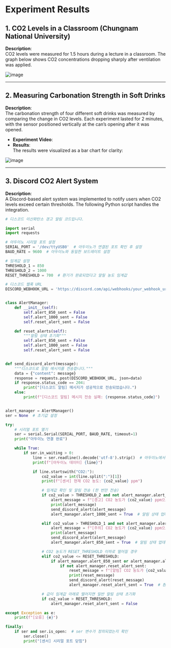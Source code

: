 # Experiment Results

## 1. CO2 Levels in a Classroom (Chungnam National University)

**Description**:  
CO2 levels were measured for 1.5 hours during a lecture in a classroom. The graph below shows CO2 concentrations dropping sharply after ventilation was applied.

![image](https://github.com/user-attachments/assets/e13605d3-1ee2-4103-8263-664a4abd2b41)

---

## 2. Measuring Carbonation Strength in Soft Drinks

**Description**:  
The carbonation strength of four different soft drinks was measured by comparing the change in CO2 levels. Each experiment lasted for 2 minutes, with the sensor positioned vertically at the can’s opening after it was opened.

- **Experiment Video**:  
- **Results**:  
The results were visualized as a bar chart for clarity:

![image](https://github.com/user-attachments/assets/1f749428-d594-4aba-8156-0264e5bb9083)


---

## 3. Discord CO2 Alert System

**Description**:  
A Discord-based alert system was implemented to notify users when CO2 levels exceed certain thresholds. The following Python script handles the integration.

```python
# 디스코드 이산화탄소 경고 알림 코드입니다.

import serial
import requests

# 아두이노 시리얼 포트 설정
SERIAL_PORT = '/dev/ttyUSB0'  # 아두이노가 연결된 포트 확인 후 설정
BAUD_RATE = 9600  # 아두이노와 동일한 보드레이트 설정

# 임계값 설정
THRESHOLD_1 = 850
THRESHOLD_2 = 1000
RESET_THRESHOLD = 700  # 환기가 완료되었다고 알릴 농도 임계값

# 디스코드 웹훅 URL
DISCORD_WEBHOOK_URL = 'https://discord.com/api/webhooks/your_webhook_url_here'


class AlertManager:
    def __init__(self):
        self.alert_850_sent = False
        self.alert_1000_sent = False
        self.reset_alert_sent = False

    def reset_alerts(self):
        """알림 상태 초기화"""
        self.alert_850_sent = False
        self.alert_1000_sent = False
        self.reset_alert_sent = False


def send_discord_alert(message):
    """디스코드로 알림 메시지를 전송합니다."""
    data = {"content": message}
    response = requests.post(DISCORD_WEBHOOK_URL, json=data)
    if response.status_code == 204:
        print("[디스코드 알림] 메시지가 성공적으로 전송되었습니다.")
    else:
        print(f"[디스코드 알림] 메시지 전송 실패: {response.status_code}")


alert_manager = AlertManager()
ser = None  # 초기값 설정

try:
    # 시리얼 포트 열기
    ser = serial.Serial(SERIAL_PORT, BAUD_RATE, timeout=1)
    print("아두이노 연결 완료")

    while True:
        if ser.in_waiting > 0:
            line = ser.readline().decode('utf-8').strip()  # 아두이노에서 데이터 읽기
            print(f"[아두이노 데이터] {line}")

            if line.startswith("CO2:"):
                co2_value = int(line.split(":")[1])
                print(f"[센서] 현재 CO2 농도: {co2_value} ppm")

                # 임계값 확인 및 알림 전송 (한 번만 전송)
                if co2_value > THRESHOLD_2 and not alert_manager.alert_1000_sent:
                    alert_message = f"[경고] CO2 농도가 {co2_value} ppm으로 임계값 1000 ppm을 초과했습니다!"
                    print(alert_message)
                    send_discord_alert(alert_message)
                    alert_manager.alert_1000_sent = True  # 알림 상태 업데이트

                elif co2_value > THRESHOLD_1 and not alert_manager.alert_850_sent and not alert_manager.alert_1000_sent:
                    alert_message = f"[주의] CO2 농도가 {co2_value} ppm으로 임계값 850 ppm을 초과했습니다!"
                    print(alert_message)
                    send_discord_alert(alert_message)
                    alert_manager.alert_850_sent = True  # 알림 상태 업데이트

                # CO2 농도가 RESET_THRESHOLD 이하로 떨어질 경우
                elif co2_value <= RESET_THRESHOLD:
                    if alert_manager.alert_850_sent or alert_manager.alert_1000_sent:
                        if not alert_manager.reset_alert_sent:
                            reset_message = f"[알림] CO2 농도가 {co2_value} ppm으로 환기가 완료되었습니다!"
                            print(reset_message)
                            send_discord_alert(reset_message)
                            alert_manager.reset_alert_sent = True  # 환기 완료 알림 상태 업데이트

                # 값이 임계값 아래로 떨어지면 일반 알림 상태 초기화
                if co2_value > RESET_THRESHOLD:
                    alert_manager.reset_alert_sent = False

except Exception as e:
    print(f"[오류] {e}")

finally:
    if ser and ser.is_open:  # ser 변수가 정의되었는지 확인
        ser.close()
        print("[센서] 시리얼 포트 닫힘")
```
